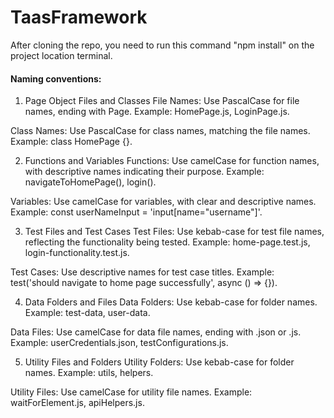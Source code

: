 # TaasFramework
After cloning the repo, you need to run this command "npm install" on the project location terminal.
#### Naming conventions:
1. Page Object Files and Classes
File Names: Use PascalCase for file names, ending with Page. Example: HomePage.js, LoginPage.js.

Class Names: Use PascalCase for class names, matching the file names. Example: class HomePage {}.

2. Functions and Variables
Functions: Use camelCase for function names, with descriptive names indicating their purpose. Example: navigateToHomePage(), login().

Variables: Use camelCase for variables, with clear and descriptive names. Example: const userNameInput = 'input[name="username"]'.

3. Test Files and Test Cases
Test Files: Use kebab-case for test file names, reflecting the functionality being tested. Example: home-page.test.js, login-functionality.test.js.

Test Cases: Use descriptive names for test case titles. Example: test('should navigate to home page successfully', async () => {}).

4. Data Folders and Files
Data Folders: Use kebab-case for folder names. Example: test-data, user-data.

Data Files: Use camelCase for data file names, ending with .json or .js. Example: userCredentials.json, testConfigurations.js.

5. Utility Files and Folders
Utility Folders: Use kebab-case for folder names. Example: utils, helpers.

Utility Files: Use camelCase for utility file names. Example: waitForElement.js, apiHelpers.js.
